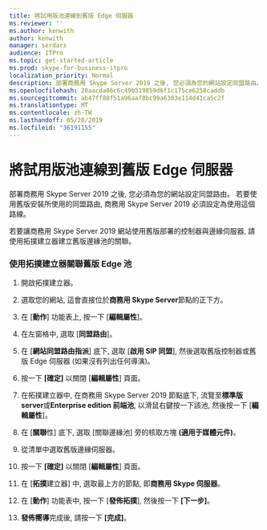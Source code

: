 ```yaml
---
title: 將試用版池連線到舊版 Edge 伺服器
ms.reviewer: ''
ms.author: kenwith
author: kenwith
manager: serdars
audience: ITPro
ms.topic: get-started-article
ms.prod: skype-for-business-itpro
localization_priority: Normal
description: 部署商務用 Skype Server 2019 之後, 您必須為您的網站設定同盟路由。 若要使用舊版安裝所使用的同盟路由, 商務用 Skype Server 2019 必須設定為使用這個路線。
ms.openlocfilehash: 20aacda86c6c49b319859d6f1c175ce6258caddb
ms.sourcegitcommit: ab47ff88f51a96aaf8bc99a6303e114d41ca5c2f
ms.translationtype: MT
ms.contentlocale: zh-TW
ms.lasthandoff: 05/20/2019
ms.locfileid: "36191155"
---
```

# <a name="connect-pilot-pool-to-legacy-edge-servers"></a>將試用版池連線到舊版 Edge 伺服器

部署商務用 Skype Server 2019 之後, 您必須為您的網站設定同盟路由。 若要使用舊版安裝所使用的同盟路由, 商務用 Skype Server 2019 必須設定為使用這個路線。 
  
若要讓商務用 Skype Server 2019 網站使用舊版部署的控制器與邊緣伺服器, 請使用拓撲建立器建立舊版邊緣池的關聯。
  
### <a name="to-associate-the-legacy-edge-pool-by-using-topology-builder"></a>使用拓撲建立器關聯舊版 Edge 池

1. 開啟拓撲建立器。 
    
2. 選取您的網站, 這會直接位於**商務用 Skype Server**節點的正下方。 
    
3. 在 [**動作**] 功能表上, 按一下 [**編輯屬性**]。
    
4. 在左窗格中, 選取 [**同盟路由**]。
    
5. 在 [**網站同盟路由指派**] 底下, 選取 [**啟用 SIP 同盟**], 然後選取舊版控制器或舊版 Edge 伺服器 (如果沒有列出任何導演)。
  
6. 按一下 **[確定]** 以關閉 [**編輯屬性**] 頁面。 
    
7. 在拓撲建立器中, 在商務用 Skype Server 2019 節點底下, 流覽至**標準版 server**或**Enterprise edition 前端池**, 以滑鼠右鍵按一下該池, 然後按一下 [**編輯屬性**]。
    
8. 在 [**關聯**性] 底下, 選取 [關聯邊緣池] 旁的核取方塊 **(適用于媒體元件)**。 
    
9. 從清單中選取舊版邊緣伺服器。 
  
10. 按一下 **[確定]** 以關閉 [**編輯屬性**] 頁面。 
    
11. 在 [**拓撲**建立器] 中, 選取最上方的節點, 即**商務用 Skype 伺服器**。
    
12. 在 [**動作**] 功能表中, 按一下 [**發佈拓撲**], 然後按一下 **[下一步]**。
    
13. **發佈嚮導**完成後, 請按一下 **[完成]**。
    

